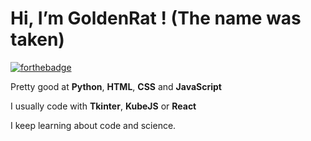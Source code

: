 <h1>Hi, I’m GoldenRat ! (The name was taken)</h1>

[![forthebadge](https://forthebadge.com/images/badges/uses-js.svg)](https://forthebadge.com)

Pretty good at **Python**, **HTML**, **CSS** and **JavaScript** 

I usually code with **Tkinter**, **KubeJS** or **React**

I keep learning about code and science.


